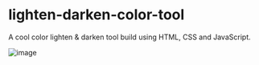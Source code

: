 # lighten-darken-color-tool
 A cool color lighten & darken tool build using HTML, CSS and JavaScript.

![image](https://user-images.githubusercontent.com/83285872/181824825-ac153615-a95f-426f-8c7b-9935a7246ba1.png)
